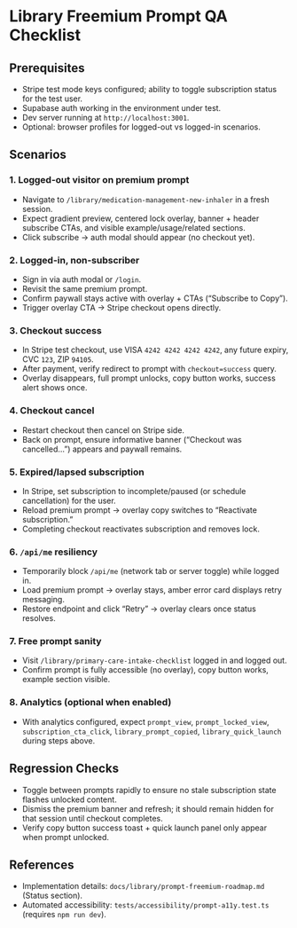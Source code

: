 # Library Freemium Prompt QA Checklist

## Prerequisites
- Stripe test mode keys configured; ability to toggle subscription status for the test user.
- Supabase auth working in the environment under test.
- Dev server running at `http://localhost:3001`.
- Optional: browser profiles for logged-out vs logged-in scenarios.

## Scenarios

### 1. Logged-out visitor on premium prompt
- Navigate to `/library/medication-management-new-inhaler` in a fresh session.
- Expect gradient preview, centered lock overlay, banner + header subscribe CTAs, and visible example/usage/related sections.
- Click subscribe → auth modal should appear (no checkout yet).

### 2. Logged-in, non-subscriber
- Sign in via auth modal or `/login`.
- Revisit the same premium prompt.
- Confirm paywall stays active with overlay + CTAs (“Subscribe to Copy”).
- Trigger overlay CTA → Stripe checkout opens directly.

### 3. Checkout success
- In Stripe test checkout, use VISA `4242 4242 4242 4242`, any future expiry, CVC `123`, ZIP `94105`.
- After payment, verify redirect to prompt with `checkout=success` query.
- Overlay disappears, full prompt unlocks, copy button works, success alert shows once.

### 4. Checkout cancel
- Restart checkout then cancel on Stripe side.
- Back on prompt, ensure informative banner (“Checkout was cancelled…”) appears and paywall remains.

### 5. Expired/lapsed subscription
- In Stripe, set subscription to incomplete/paused (or schedule cancellation) for the user.
- Reload premium prompt → overlay copy switches to “Reactivate subscription.”
- Completing checkout reactivates subscription and removes lock.

### 6. `/api/me` resiliency
- Temporarily block `/api/me` (network tab or server toggle) while logged in.
- Load premium prompt → overlay stays, amber error card displays retry messaging.
- Restore endpoint and click “Retry” → overlay clears once status resolves.

### 7. Free prompt sanity
- Visit `/library/primary-care-intake-checklist` logged in and logged out.
- Confirm prompt is fully accessible (no overlay), copy button works, example section visible.

### 8. Analytics (optional when enabled)
- With analytics configured, expect `prompt_view`, `prompt_locked_view`, `subscription_cta_click`, `library_prompt_copied`, `library_quick_launch` during steps above.

## Regression Checks
- Toggle between prompts rapidly to ensure no stale subscription state flashes unlocked content.
- Dismiss the premium banner and refresh; it should remain hidden for that session until checkout completes.
- Verify copy button success toast + quick launch panel only appear when prompt unlocked.

## References
- Implementation details: `docs/library/prompt-freemium-roadmap.md` (Status section).
- Automated accessibility: `tests/accessibility/prompt-a11y.test.ts` (requires `npm run dev`).

